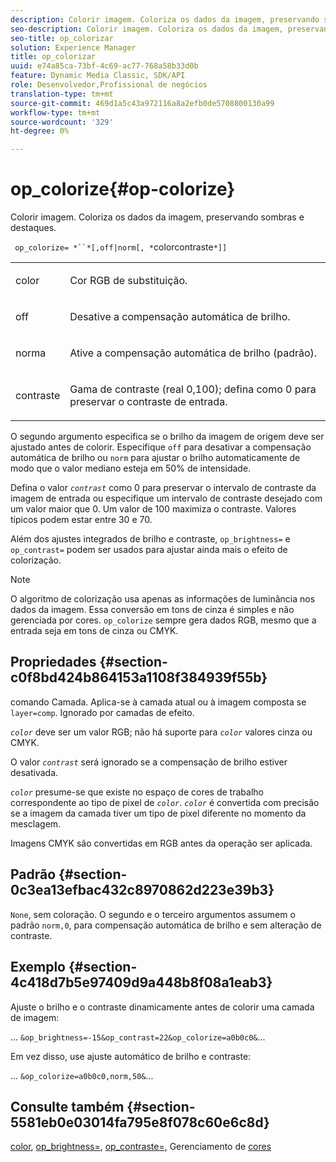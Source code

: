 ```yaml
---
description: Colorir imagem. Coloriza os dados da imagem, preservando sombras e destaques.
seo-description: Colorir imagem. Coloriza os dados da imagem, preservando sombras e destaques.
seo-title: op_colorizar
solution: Experience Manager
title: op_colorizar
uuid: e74a85ca-73bf-4c69-ac77-768a58b33d0b
feature: Dynamic Media Classic, SDK/API
role: Desenvolvedor,Profissional de negócios
translation-type: tm+mt
source-git-commit: 469d1a5c43a972116a8a2efb0de5708800130a99
workflow-type: tm+mt
source-wordcount: '329'
ht-degree: 0%

---
```



# op_colorize{#op-colorize}

Colorir imagem. Coloriza os dados da imagem, preservando sombras e destaques.

` op_colorize= *``*[,off|norm[, *`colorcontraste`*]]`

<table id="simpletable_768D6CDF3F734E7F89DC7AB2EAAC0C77"> 
 <tr class="strow"> 
  <td class="stentry"> <p> <span class="varname"> color  </span> </p> </td> 
  <td class="stentry"> <p>Cor RGB de substituição. </p> </td> 
 </tr> 
 <tr class="strow"> 
  <td class="stentry"> <p> <span class="codeph"> off  </span> </p> </td> 
  <td class="stentry"> <p>Desative a compensação automática de brilho. </p> </td> 
 </tr> 
 <tr class="strow"> 
  <td class="stentry"> <p> <span class="codeph"> norma  </span> </p> </td> 
  <td class="stentry"> <p>Ative a compensação automática de brilho (padrão). </p> </td> 
 </tr> 
 <tr class="strow"> 
  <td class="stentry"> <p> <span class="varname"> contraste  </span> </p> </td> 
  <td class="stentry"> <p>Gama de contraste (real 0,100); defina como 0 para preservar o contraste de entrada. </p> </td> 
 </tr> 
</table>

O segundo argumento especifica se o brilho da imagem de origem deve ser ajustado antes de colorir. Especifique `off` para desativar a compensação automática de brilho ou `norm` para ajustar o brilho automaticamente de modo que o valor mediano esteja em 50% de intensidade.

Defina o valor *`contrast`* como 0 para preservar o intervalo de contraste da imagem de entrada ou especifique um intervalo de contraste desejado com um valor maior que 0. Um valor de 100 maximiza o contraste. Valores típicos podem estar entre 30 e 70.

Além dos ajustes integrados de brilho e contraste, `op_brightness=` e `op_contrast=` podem ser usados para ajustar ainda mais o efeito de colorização.

>[!NOTE]
>
>O algoritmo de colorização usa apenas as informações de luminância nos dados da imagem. Essa conversão em tons de cinza é simples e não gerenciada por cores. `op_colorize` sempre gera dados RGB, mesmo que a entrada seja em tons de cinza ou CMYK.

## Propriedades {#section-c0f8bd424b864153a1108f384939f55b}

comando Camada. Aplica-se à camada atual ou à imagem composta se `layer=comp`. Ignorado por camadas de efeito.

*`color`* deve ser um valor RGB; não há suporte para  *`color`* valores cinza ou CMYK.

O valor *`contrast`* será ignorado se a compensação de brilho estiver desativada.

*`color`* presume-se que existe no espaço de cores de trabalho correspondente ao tipo de pixel de  *`color`*. *`color`* é convertida com precisão se a imagem da camada tiver um tipo de pixel diferente no momento da mesclagem.

Imagens CMYK são convertidas em RGB antes da operação ser aplicada.

## Padrão {#section-0c3ea13efbac432c8970862d223e39b3}

`None`, sem coloração. O segundo e o terceiro argumentos assumem o padrão `norm,0`, para compensação automática de brilho e sem alteração de contraste.

## Exemplo {#section-4c418d7b5e97409d9a448b8f08a1eab3}

Ajuste o brilho e o contraste dinamicamente antes de colorir uma camada de imagem:

... `&op_brightness=-15&op_contrast=22&op_colorize=a0b0c0&`...

Em vez disso, use ajuste automático de brilho e contraste:

... `&op_colorize=a0b0c0,norm,50&`...

## Consulte também {#section-5581eb0e03014fa795e8f078c60e6c8d}

[color](/help/aem-is-ir-api/is-api/http-ref/image-serving-api-ref/c-http-protocol-reference/c-data-types/r-is-http-color.md),  [op_brightness=](../../../../../is-api/http-ref/image-serving-api-ref/c-http-protocol-reference/c-command-reference/r-op-brightness.md#reference-edf79dc41ae5411c80bec3ee3731c58a),  [op_contraste=](../../../../../is-api/http-ref/image-serving-api-ref/c-http-protocol-reference/c-command-reference/r-op-contrast.md#reference-b26dfa9869fd43bebea0fbb8e9fe743d), Gerenciamento de  [cores](../../../../../is-api/http-ref/image-serving-api-ref/c-http-protocol-reference/c-syntax-and-features/r-color-management.md#reference-c7e4a72d589145189f7e4bcb6b4544d7)
